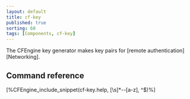 ```yaml
---
layout: default
title: cf-key
published: true
sorting: 60
tags: [Components, cf-key]
---
```


The CFEngine key generator makes key pairs for [remote 
authentication][Networking].

## Command reference ##

[%CFEngine_include_snippet(cf-key.help, [\s]*--[a-z], ^$)%]
